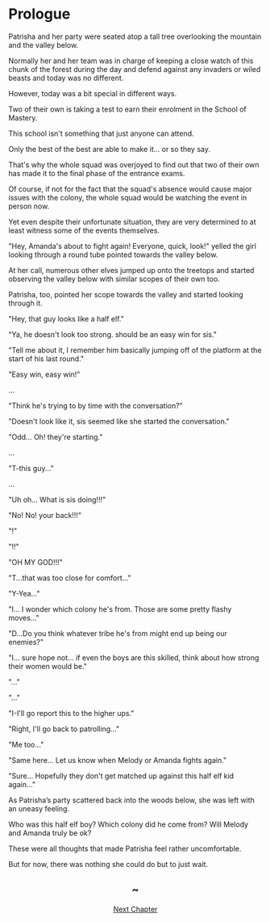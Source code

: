 # Prologue

Patrisha and her party were seated atop a tall tree overlooking the mountain and the valley below.

Normally her and her team was in charge of keeping a close watch of this chunk of the forest during the day and defend against any invaders or wiled beasts and today was no different.

However, today was a bit special in different ways.

Two of their own is taking a test to earn their enrolment in the School of Mastery.

This school isn't something that just anyone can attend.

Only the best of the best are able to make it... or so they say.

That's why the whole squad was overjoyed to find out that two of their own has made it to the final phase of the entrance exams.

Of course, if not for the fact that the squad's absence would cause major issues with the colony, the whole squad would be watching the event in person now.

Yet even despite their unfortunate situation, they are very determined to at least witness some of the events themselves.

"Hey, Amanda's about to fight again! Everyone, quick, look!" yelled the girl looking through a round tube pointed towards the valley below.

At her call, numerous other elves jumped up onto the treetops and started observing the valley below with similar scopes of their own too.

Patrisha, too, pointed her scope towards the valley and started looking through it.

"Hey, that guy looks like a half elf." 

"Ya, he doesn't look too strong. should be an easy win for sis."

"Tell me about it, I remember him basically jumping off of the platform at the start of his last round."

"Easy win, easy win!"

...

"Think he's trying to by time with the conversation?"

"Doesn't look like it, sis seemed like she started the conversation."

"Odd... Oh! they're starting."

...

"T-this guy..."

...

"Uh oh... What is sis doing!!!"

"No! No! your back!!!"

"!"

"!!"

"OH MY GOD!!!"

"T...that was too close for comfort..."

"Y-Yea..."

"I... I wonder which colony he's from. Those are some pretty flashy moves..."

"D...Do you think whatever tribe he's from might end up being our enemies?"

"I... sure hope not... if even the boys are this skilled, think about how strong their women would be."

"..."

"..."

"I-I'll go report this to the higher ups."

"Right, I'll go back to patrolling..."

"Me too..."

"Same here... Let us know when Melody or Amanda fights again."

"Sure... Hopefully they don't get matched up against this half elf kid again..."

As Patrisha’s party scattered back into the woods below, she was left with an uneasy feeling.

Who was this half elf boy? Which colony did he come from? Will Melody and Amanda truly be ok?

These were all thoughts that made Patrisha feel rather uncomfortable. 

But for now, there was nothing she could do but to just wait.

## <center>~<center>

<center><a href="./a9bIQF8s">Next Chapter</a></center>

